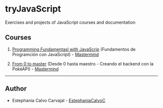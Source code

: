 # tryJavaScript
Exercises and projects of JavaScript courses and documentation

## Courses

1. [Programming Fundamentasl with JavaScrip](./0x01-fundationsMastermind) (Fundamentos de Programción con JavaScript) - [Mastermind](https://www.mastermind.ac/)

2. [From 0 to master](./0x02-fromZerotoMasterMastermind) (Desde 0 hasta maestro - Creando el backend con la PokéAPI) - [Mastermind](https://www.mastermind.ac/)

---
## Author
- Estephania Calvo Carvajal - [EstephaniaCalvoC](https://github.com/EstephaniaCalvoC)